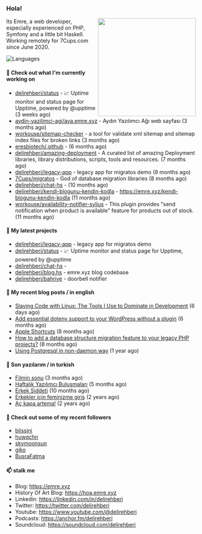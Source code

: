 <h3>Hola!</h3>
 

<img align="right" src="https://media.giphy.com/media/ZE6HYckyroMWwSp11C/giphy-downsized.gif" width="260">

Its Emre, a web developer, especially experienced on PHP, Symfony and a little bit Haskell. Working remotely for 7Cups.com since June 2020. 

![Languages](https://github-readme-stats.vercel.app/api/top-langs/?username=delirehberi&layout=compact)

#### 👷 Check out what I'm currently working on

- [delirehberi/status](https://github.com/delirehberi/status) - 📈 Uptime monitor and status page for Upptime, powered by @upptime (3 weeks ago)
- [aydin-yazilimci-agi/aya.emre.xyz](https://github.com/aydin-yazilimci-agi/aya.emre.xyz) - Aydın Yazılımcı Ağı web sayfası (3 months ago)
- [workouse/sitemap-checker](https://github.com/workouse/sitemap-checker) - a tool for validate xml sitemap and sitemap index files for broken links (3 months ago)
- [eresbiotech/.github](https://github.com/eresbiotech/.github) -  (6 months ago)
- [delirehberi/amazing-deployment](https://github.com/delirehberi/amazing-deployment) - A curated list of amazing Deployment libraries, library distributions, scripts, tools and resources. (7 months ago)
- [delirehberi/legacy-app](https://github.com/delirehberi/legacy-app) - legacy app for migratos demo (8 months ago)
- [7Cups/migratos](https://github.com/7Cups/migratos) - God of database migration libraries (8 months ago)
- [delirehberi/chat-hs](https://github.com/delirehberi/chat-hs) -  (10 months ago)
- [delirehberi/kendi-blogunu-kendin-kodla](https://github.com/delirehberi/kendi-blogunu-kendin-kodla) - https://emre.xyz/kendi-blogunu-kendin-kodla (11 months ago)
- [workouse/availability-notifier-sylius](https://github.com/workouse/availability-notifier-sylius) - This plugin provides &#34;send notification when product is available&#34; feature for products out of stock. (11 months ago)

#### 🌱 My latest projects

- [delirehberi/legacy-app](https://github.com/delirehberi/legacy-app) - legacy app for migratos demo
- [delirehberi/status](https://github.com/delirehberi/status) - 📈 Uptime monitor and status page for Upptime, powered by @upptime
- [delirehberi/chat-hs](https://github.com/delirehberi/chat-hs) - 
- [delirehberi/blog.hs](https://github.com/delirehberi/blog.hs) - emre.xyz blog codebase 
- [delirehberi/bahriye](https://github.com/delirehberi/bahriye) - doorbell notifier

#### 📜 My recent blog posts / in english

- [Slaying Code with Linux: The Tools I Use to Dominate in Development](https://emre.xyz/slaying-code-with-linux-the-tools-i-use-to-dominate-in-development) (6 days ago)
- [Add essential dotenv support to your WordPress without a plugin](https://emre.xyz/add-essential-dotenv-support-to-your-wordpress-without-a-plugin) (6 months ago)
- [Apple Shortcuts](https://emre.xyz/apple-shortcuts) (8 months ago)
- [How to add a database structure migration feature to your legacy PHP projects?](https://emre.xyz/how-to-add-a-database-structure-migration-feature-to-your-legacy-php-projects) (8 months ago)
- [Using Postgresql in non-daemon way](https://emre.xyz/using-postgresql-in-non-daemon-way) (1 year ago)

#### 📜 Son yazılarım / in turkish

- [Filmin sonu](https://emre.xyz/filmin-sonu) (3 months ago)
- [Haftalık Yazılımcı Buluşmaları](https://emre.xyz/haftalik-yazilimci-bulusmalari) (5 months ago)
- [Erkek Şiddeti](https://emre.xyz/erkek-siddeti) (10 months ago)
- [Erkekler için feminizme giriş](https://emre.xyz/erkekler-icin-feminizme-giris) (2 years ago)
- [Aç kapa artema!](https://emre.xyz/ac-kapa-artema) (2 years ago)

#### 👯 Check out some of my recent followers

- [blissini](https://github.com/blissini)
- [huwqchn](https://github.com/huwqchn)
- [skymoonsun](https://github.com/skymoonsun)
- [giko](https://github.com/giko)
- [BusraFatma](https://github.com/BusraFatma)

#### 📫 stalk me

- Blog: https://emre.xyz
- History Of Art Blog: https://hoa.emre.xyz
- Linkedin: https://linkedin.com/in/delirehberi
- Twitter: https://twitter.com/delirehberi
- Youtube: https://www.youtube.com/@delirehberi
- Podcasts: https://anchor.fm/delirehberi
- Soundcloud: https://soundcloud.com/delirehberi


